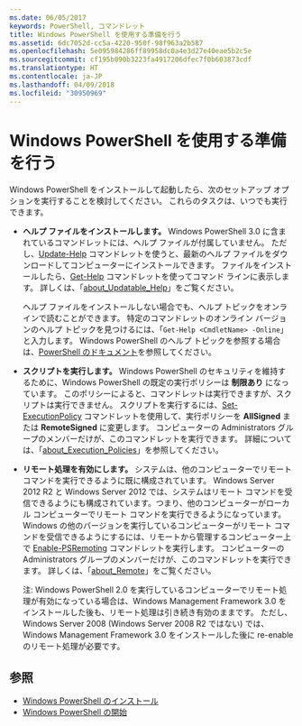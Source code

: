 ```yaml
---
ms.date: 06/05/2017
keywords: PowerShell, コマンドレット
title: Windows PowerShell を使用する準備を行う
ms.assetid: 6dc7052d-cc5a-4220-950f-98f963a2b587
ms.openlocfilehash: 5e095984286ff89958dc0a4e3d27e40eae5b2c5e
ms.sourcegitcommit: cf195b090b3223fa4917206dfec7f0b603873cdf
ms.translationtype: HT
ms.contentlocale: ja-JP
ms.lasthandoff: 04/09/2018
ms.locfileid: "30950969"
---
```

# <a name="getting-ready-to-use-windows-powershell"></a>Windows PowerShell を使用する準備を行う
Windows PowerShell をインストールして起動したら、次のセットアップ オプションを実行することを検討してください。 これらのタスクは、いつでも実行できます。

- **ヘルプ ファイルをインストールします。** Windows PowerShell 3.0 に含まれているコマンドレットには、ヘルプ ファイルが付属していません。 ただし、[Update-Help](/powershell/module/microsoft.powershell.core/update-help) コマンドレットを使うと、最新のヘルプ ファイルをダウンロードしてコンピューターにインストールできます。 ファイルをインストールしたら、[Get-Help](/powershell/module/microsoft.powershell.core/get-help) コマンドレットを使ってコマンド ラインに表示します。 詳しくは、「[about_Updatable_Help](/powershell/module/microsoft.powershell.core/about/about_updatable_help)」をご覧ください。

    ヘルプ ファイルをインストールしない場合でも、ヘルプ トピックをオンラインで読むことができます。 特定のコマンドレットのオンライン バージョンのヘルプ トピックを見つけるには、「`Get-Help <CmdletName> -Online`」と入力します。 Windows PowerShell のヘルプ トピックを参照する場合は、[PowerShell のドキュメント](/powershell/scripting)を参照してください。

- **スクリプトを実行します。** Windows PowerShell のセキュリティを維持するために、Windows PowerShell の既定の実行ポリシーは **制限あり** になっています。 このポリシーによると、コマンドレットは実行できますが、スクリプトは実行できません。 スクリプトを実行するには、[Set-ExecutionPolicy](/powershell/module/microsoft.powershell.security/set-executionpolicy) コマンドレットを使用して、実行ポリシーを **AllSigned** または **RemoteSigned** に変更します。 コンピューターの Administrators グループのメンバーだけが、このコマンドレットを実行できます。 詳細については、「[about_Execution_Policies](/powershell/module/microsoft.powershell.core/about/about_execution_policies)」を参照してください。

- **リモート処理を有効にします。** システムは、他のコンピューターでリモート コマンドを実行できるように既に構成されています。 Windows Server 2012 R2 と Windows Server 2012 では、システムはリモート コマンドを受信できるようにも構成されています。つまり、他のコンピューターがローカル コンピューターでリモート コマンドを実行できるようになっています。 Windows の他のバージョンを実行しているコンピューターがリモート コマンドを受信できるようにするには、リモートから管理するコンピューター上で [Enable-PSRemoting](/powershell/module/microsoft.powershell.core/enable-psremoting) コマンドレットを実行します。 コンピューターの Administrators グループのメンバーだけが、このコマンドレットを実行できます。 詳しくは、「[about_Remote](/powershell/module/microsoft.powershell.core/about/about_remote)」をご覧ください。

    注: Windows PowerShell 2.0 を実行しているコンピューターでリモート処理が有効になっている場合は、Windows Management Framework 3.0 をインストールした後も、リモート処理は引き続き有効のままです。 ただし、Windows Server 2008 (Windows Server 2008 R2 ではない) では、Windows Management Framework 3.0 をインストールした後に re-enable のリモート処理が必要です。

## <a name="see-also"></a>参照
- [Windows PowerShell のインストール](../setup/Installing-Windows-PowerShell.md)
- [Windows PowerShell の開始](/powershell/scripting/setup/starting-windows-powershell)